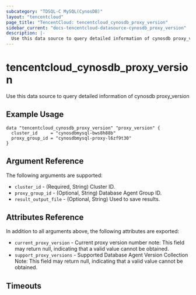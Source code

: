 ```yaml
---
subcategory: "TDSQL-C MySQL(CynosDB)"
layout: "tencentcloud"
page_title: "TencentCloud: tencentcloud_cynosdb_proxy_version"
sidebar_current: "docs-tencentcloud-datasource-cynosdb_proxy_version"
description: |-
  Use this data source to query detailed information of cynosdb proxy_version
---
```


# tencentcloud_cynosdb_proxy_version

Use this data source to query detailed information of cynosdb proxy_version

## Example Usage

```hcl
data "tencentcloud_cynosdb_proxy_version" "proxy_version" {
  cluster_id     = "cynosdbmysql-bws8h88b"
  proxy_group_id = "cynosdbmysql-proxy-l6zf9t30"
}
```

## Argument Reference

The following arguments are supported:

* `cluster_id` - (Required, String) Cluster ID.
* `proxy_group_id` - (Optional, String) Database Agent Group ID.
* `result_output_file` - (Optional, String) Used to save results.

## Attributes Reference

In addition to all arguments above, the following attributes are exported:

* `current_proxy_version` - Current proxy version number note: This field may return null, indicating that a valid value cannot be obtained.
* `support_proxy_versions` - Supported Database Agent Version Collection Note: This field may return null, indicating that a valid value cannot be obtained.


## Timeouts

<no value>


